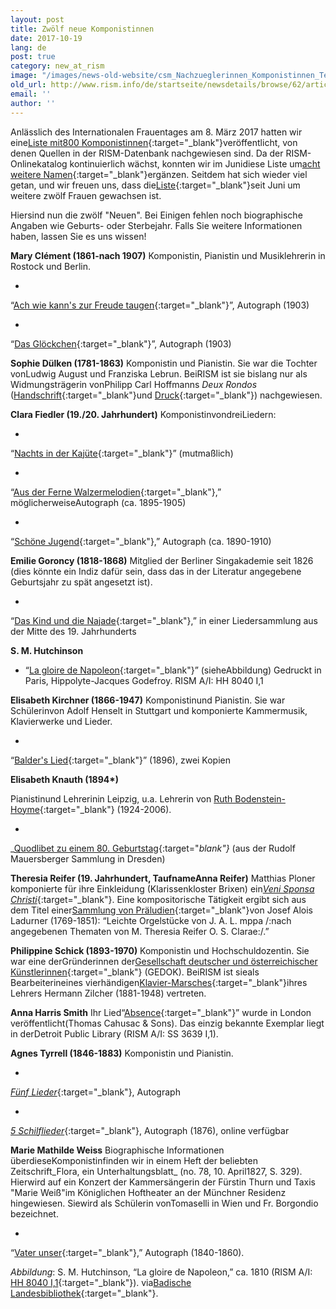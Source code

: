 ```yaml
---
layout: post
title: Zwölf neue Komponistinnen
date: 2017-10-19
lang: de
post: true
category: new_at_rism
image: "/images/news-old-website/csm_Nachzueglerinnen_Komponistinnen_Teil_II_bddc348214.jpg"
old_url: http://www.rism.info/de/startseite/newsdetails/browse/62/article/64/twelve-more-women-composers.html
email: ''
author: ''
---
```


Anlässlich des Internationalen Frauentages am 8. März 2017 hatten wir eine[Liste mit800 Komponistinnen](/events/2017/03/08/international-womens-day-women-composers-in.html){:target="_blank"}veröffentlicht, von denen Quellen in der RISM-Datenbank nachgewiesen sind. Da der RISM-Onlinekatalog kontinuierlich wächst, konnten wir im Junidiese Liste um[acht weitere Namen](/new_at_rism/2017/06/29/eight-more-women-composers.html){:target="_blank"}ergänzen. Seitdem hat sich wieder viel getan, und wir freuen uns, dass die[Liste](https://docs.google.com/spreadsheets/d/1CsgG08vTu8wL8_K7EDNMlJ7QG904qEwy4vpkvrPBp6g){:target="_blank"}seit Juni um weitere zwölf Frauen gewachsen ist.

Hiersind nun die zwölf "Neuen". Bei Einigen fehlen noch biographische Angaben wie Geburts- oder Sterbejahr. Falls Sie weitere Informationen haben, lassen Sie es uns wissen!

**Mary Clément (1861-nach 1907)**
Komponistin, Pianistin und Musiklehrerin in Rostock und Berlin.

-

“[Ach wie kann's zur Freude taugen](https://opac.rism.info/search?id=1001021061){:target="_blank"}”, Autograph (1903)

-

“[Das Glöckchen](https://opac.rism.info/search?id=1001021064){:target="_blank"}”, Autograph (1903)

**Sophie Dülken (1781-1863)**
Komponistin und Pianistin. Sie war die Tochter vonLudwig August und Franziska Lebrun. BeiRISM ist sie bislang nur als Widmungsträgerin vonPhilipp Carl Hoffmanns _Deux Rondos_ ([Handschrift](https://opac.rism.info/search?id=452018997&Language=en){:target="_blank"}und [Druck](https://opac.rism.info/search?id=00000990029850&Language=en){:target="_blank"}) nachgewiesen.

**Clara Fiedler (19./20. Jahrhundert)**
KomponistinvondreiLiedern:

-

“[Nachts in der Kajüte](https://opac.rism.info/search?id=452017397&Language=en){:target="_blank"}” (mutmaßlich)

-

“[Aus der Ferne Walzermelodien](https://opac.rism.info/search?id=1001020102&Language=en){:target="_blank"},” möglicherweiseAutograph (ca. 1895-1905)

-

“[Schöne Jugend](https://opac.rism.info/search?id=1001021228&Language=en){:target="_blank"},” Autograph (ca. 1890-1910)


**Emilie Goroncy (1818-1868)**
Mitglied der Berliner Singakademie seit 1826 (dies könnte ein Indiz dafür sein, dass das in der Literatur angegebene Geburtsjahr zu spät angesetzt ist).

-

“[Das Kind und die Najade](https://opac.rism.info/search?id=1001016121&Language=en){:target="_blank"},” in einer Liedersammlung aus der Mitte des 19. Jahrhunderts

**S. M. Hutchinson**

- “[La gloire de Napoleon](https://opac.rism.info/search?id=00000991021170&Language=en){:target="_blank"}” (sieheAbbildung)
Gedruckt in Paris, Hippolyte-Jacques Godefroy. RISM A/I: HH 8040 I,1


**Elisabeth Kirchner (1866-1947)**
Komponistinund Pianistin. Sie war Schülerinvon Adolf Henselt in Stuttgart und komponierte Kammermusik, Klavierwerke und Lieder.

-

“[Balder's Lied](https://opac.rism.info/search?q=Elisabeth+Kirchner+balders&Language=en){:target="_blank"}” (1896), zwei Kopien

**Elisabeth Knauth (1894\*)**

Pianistinund Lehrerinin Leipzig, u.a. Lehrerin von [Ruth Bodenstein-Hoyme](https://de.wikipedia.org/wiki/Ruth_Bodenstein-Hoyme){:target="_blank"} (1924-2006).

-

_[Quodlibet zu einem 80. Geburtstag](https://opac.rism.info/search?id=1001016397&Language=en){:target="_blank"}_ (aus der Rudolf Mauersberger Sammlung in Dresden)


**Theresia Reifer (19. Jahrhundert, TaufnameAnna Reifer)**
Matthias Ploner komponierte für ihre Einkleidung (Klarissenkloster Brixen) ein[_Veni Sponsa Christi_](https://opac.rism.info/search?id=1001014411&Language=en){:target="_blank"}. Eine kompositorische Tätigkeit ergibt sich aus dem Titel einer[Sammlung von Präludien](https://opac.rism.info/search?id=1001014399&Language=en){:target="_blank"}von Josef Alois Ladurner (1769-1851): “Leichte Orgelstücke von J. A. L. mppa /:nach angegebenen Thematen von M. Theresia Reifer O. S. Clarae:/.”

**Philippine Schick (1893-1970)**
Komponistin und Hochschuldozentin. Sie war eine derGründerinnen der[Gesellschaft deutscher und österreichischer Künstlerinnen](http://gedok.de/08/){:target="_blank"} (GEDOK). BeiRISM ist sieals Bearbeiterineines vierhändigen[Klavier-Marsches](https://opac.rism.info/search?id=1001016008&Language=en){:target="_blank"}ihres Lehrers Hermann Zilcher (1881-1948) vertreten.

**Anna Harris Smith**
Ihr Lied“[Absence](https://opac.rism.info/search?id=00000991002557&Language=en){:target="_blank"}” wurde in London veröffentlicht(Thomas Cahusac & Sons). Das einzig bekannte Exemplar liegt in derDetroit Public Library (RISM A/I: SS 3639 I,1).

**Agnes Tyrrell (1846-1883)**
Komponistin und Pianistin.

-

[_Fünf Lieder_](https://opac.rism.info/search?id=1001020953&Language=en){:target="_blank"}, Autograph

-

[_5 Schilflieder_](https://opac.rism.info/search?id=1001021024&Language=en){:target="_blank"}, Autograph (1876), online verfügbar

**Marie Mathilde Weiss**
Biographische Informationen überdieseKomponistinfinden wir in einem Heft der beliebten Zeitschrift_Flora, ein Unterhaltungsblatt_ (no. 78, 10. April1827, S. 329). Hierwird auf ein Konzert der Kammersängerin der Fürstin Thurn und Taxis "Marie Weiß"im Königlichen Hoftheater an der Münchner Residenz hingewiesen. Siewird als Schülerin vonTomaselli in Wien und Fr. Borgondio bezeichnet.

-

“[Vater unser](https://opac.rism.info/search?id=1001008602&Language=en){:target="_blank"},” Autograph (1840-1860).

_Abbildung_: S. M. Hutchinson, “La gloire de Napoleon,” ca. 1810 (RISM A/I: [HH 8040 I,1](https://opac.rism.info/search?id=00000991021170&Language=en){:target="_blank"}). via[Badische Landesbibliothek](https://digital.blb-karlsruhe.de/blbihd/content/pageview/512229){:target="_blank"}.


